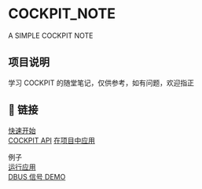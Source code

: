 # COCKPIT_NOTE

A SIMPLE COCKPIT NOTE

## 项目说明

学习 COCKPIT 的随堂笔记，仅供参考，如有问题，欢迎指正

## 🔗 链接

[快速开始](https://github.com/littlebearbbb/COCKPIT_NOTE/blob/main/%E5%BF%AB%E9%80%9F%E5%BC%80%E5%A7%8B/QUICK_START.md)  
[COCKPIT API](https://github.com/littlebearbbb/COCKPIT_NOTE/blob/main/%E5%BF%AB%E9%80%9F%E5%BC%80%E5%A7%8B/COCKPIT_API.md)
[在项目中应用]()

例子  
[运行应用](https://github.com/littlebearbbb/COCKPIT_NOTE/blob/main/examples/EXCUTE_APP.md)  
[DBUS 信号 DEMO](https://github.com/littlebearbbb/COCKPIT_NOTE/blob/main/examples/DBUS_DEMO.md)
